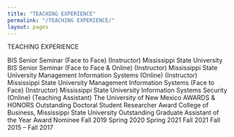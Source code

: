 ```yaml
---
title: "TEACHING EXPERIENCE"
permalink: "/TEACHING EXPERIENCE/"
layout: pages
---
```


TEACHING EXPERIENCE

BIS Senior Seminar (Face to Face) (Instructor)
Mississippi State University
BIS Senior Seminar (Face to Face & Online) (Instructor) Mississippi State University
Management Information Systems (Online) (Instructor) Mississippi State University
Management Information Systems (Face to Face) (Instructor) Mississippi State University
Information Systems Security (Online) (Teaching Assistant) The University of New Mexico
AWARDS & HONORS
Outstanding Doctoral Student Researcher Award
College of Business, Mississippi State University
Outstanding Graduate Assistant of the Year Award Nominee
Fall 2019
Spring 2020
Spring 2021
Fall 2021
Fall 2015 – Fall 2017
